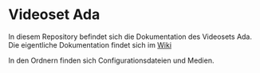 # Videoset Ada

In diesem Repository befindet sich die Dokumentation des Videosets Ada. Die eigentliche Dokumentation findet sich im [Wiki](https://github.com/wptv-tools/Videoset-Ada/wiki)

In den Ordnern finden sich Configurationsdateien und Medien.

